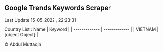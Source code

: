 

## Google Trends Keywords Scraper 
 
Last Update 15-05-2022 , 22:23:31

Country List :
 Name  | Keyword |
| ------------- | ------------- |
| VIETNAM | [object Object] |



© Abdul Muttaqin 
